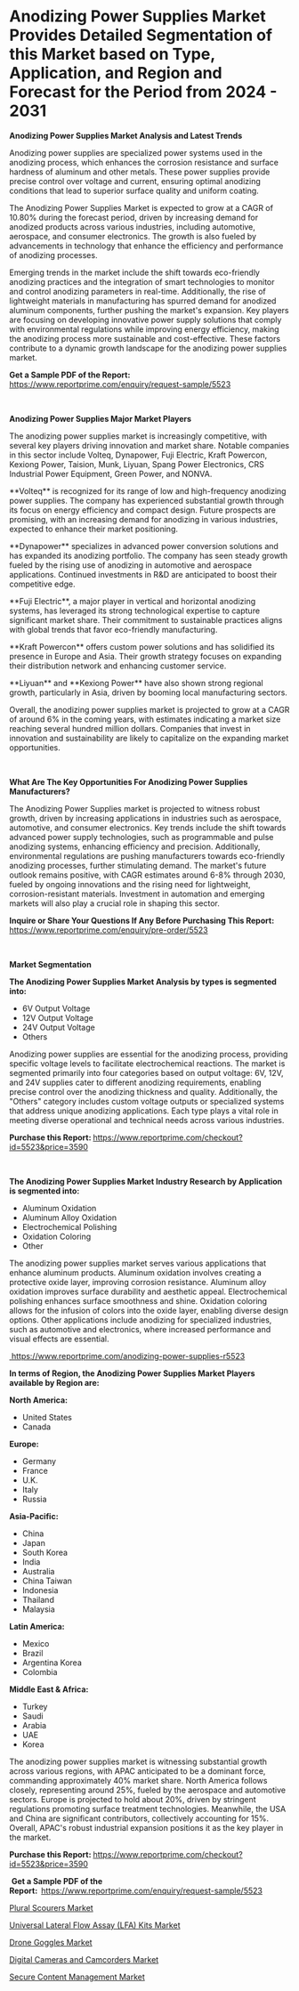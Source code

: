 <p><h1>Anodizing Power Supplies Market Provides Detailed Segmentation of this Market based on Type, Application, and Region and Forecast for the Period from 2024 - 2031</h1></p><p><strong>Anodizing Power Supplies Market Analysis and Latest Trends</strong></p>
<p><p>Anodizing power supplies are specialized power systems used in the anodizing process, which enhances the corrosion resistance and surface hardness of aluminum and other metals. These power supplies provide precise control over voltage and current, ensuring optimal anodizing conditions that lead to superior surface quality and uniform coating.</p><p>The Anodizing Power Supplies Market is expected to grow at a CAGR of 10.80% during the forecast period, driven by increasing demand for anodized products across various industries, including automotive, aerospace, and consumer electronics. The growth is also fueled by advancements in technology that enhance the efficiency and performance of anodizing processes.</p><p>Emerging trends in the market include the shift towards eco-friendly anodizing practices and the integration of smart technologies to monitor and control anodizing parameters in real-time. Additionally, the rise of lightweight materials in manufacturing has spurred demand for anodized aluminum components, further pushing the market's expansion. Key players are focusing on developing innovative power supply solutions that comply with environmental regulations while improving energy efficiency, making the anodizing process more sustainable and cost-effective. These factors contribute to a dynamic growth landscape for the anodizing power supplies market.</p></p>
<p><strong>Get a Sample PDF of the Report:&nbsp;</strong> <a href="https://www.reportprime.com/enquiry/request-sample/5523">https://www.reportprime.com/enquiry/request-sample/5523</a></p>
<p>&nbsp;</p>
<p><strong>Anodizing Power Supplies Major Market Players</strong></p>
<p><p>The anodizing power supplies market is increasingly competitive, with several key players driving innovation and market share. Notable companies in this sector include Volteq, Dynapower, Fuji Electric, Kraft Powercon, Kexiong Power, Taision, Munk, Liyuan, Spang Power Electronics, CRS Industrial Power Equipment, Green Power, and NONVA.</p><p>**Volteq** is recognized for its range of low and high-frequency anodizing power supplies. The company has experienced substantial growth through its focus on energy efficiency and compact design. Future prospects are promising, with an increasing demand for anodizing in various industries, expected to enhance their market positioning.</p><p>**Dynapower** specializes in advanced power conversion solutions and has expanded its anodizing portfolio. The company has seen steady growth fueled by the rising use of anodizing in automotive and aerospace applications. Continued investments in R&D are anticipated to boost their competitive edge.</p><p>**Fuji Electric**, a major player in vertical and horizontal anodizing systems, has leveraged its strong technological expertise to capture significant market share. Their commitment to sustainable practices aligns with global trends that favor eco-friendly manufacturing.</p><p>**Kraft Powercon** offers custom power solutions and has solidified its presence in Europe and Asia. Their growth strategy focuses on expanding their distribution network and enhancing customer service.</p><p>**Liyuan** and **Kexiong Power** have also shown strong regional growth, particularly in Asia, driven by booming local manufacturing sectors. </p><p>Overall, the anodizing power supplies market is projected to grow at a CAGR of around 6% in the coming years, with estimates indicating a market size reaching several hundred million dollars. Companies that invest in innovation and sustainability are likely to capitalize on the expanding market opportunities.</p></p>
<p>&nbsp;</p>
<p><strong>What Are The Key Opportunities For Anodizing Power Supplies Manufacturers?</strong></p>
<p><p>The Anodizing Power Supplies market is projected to witness robust growth, driven by increasing applications in industries such as aerospace, automotive, and consumer electronics. Key trends include the shift towards advanced power supply technologies, such as programmable and pulse anodizing systems, enhancing efficiency and precision. Additionally, environmental regulations are pushing manufacturers towards eco-friendly anodizing processes, further stimulating demand. The market's future outlook remains positive, with CAGR estimates around 6-8% through 2030, fueled by ongoing innovations and the rising need for lightweight, corrosion-resistant materials. Investment in automation and emerging markets will also play a crucial role in shaping this sector.</p></p>
<p><strong>Inquire or Share Your Questions If Any Before Purchasing This Report:</strong> <a href="https://www.reportprime.com/enquiry/pre-order/5523">https://www.reportprime.com/enquiry/pre-order/5523</a></p>
<p>&nbsp;</p>
<p><strong>Market Segmentation</strong></p>
<p><strong>The Anodizing Power Supplies Market Analysis by types is segmented into:</strong></p>
<p><ul><li>6V Output Voltage</li><li>12V Output Voltage</li><li>24V Output Voltage</li><li>Others</li></ul></p>
<p><p>Anodizing power supplies are essential for the anodizing process, providing specific voltage levels to facilitate electrochemical reactions. The market is segmented primarily into four categories based on output voltage: 6V, 12V, and 24V supplies cater to different anodizing requirements, enabling precise control over the anodizing thickness and quality. Additionally, the "Others" category includes custom voltage outputs or specialized systems that address unique anodizing applications. Each type plays a vital role in meeting diverse operational and technical needs across various industries.</p></p>
<p><strong>Purchase this Report:&nbsp;</strong><a href="https://www.reportprime.com/checkout?id=5523&price=3590">https://www.reportprime.com/checkout?id=5523&price=3590</a></p>
<p>&nbsp;</p>
<p><strong>The Anodizing Power Supplies Market Industry Research by Application is segmented into:</strong></p>
<p><ul><li>Aluminum Oxidation</li><li>Aluminum Alloy Oxidation</li><li>Electrochemical Polishing</li><li>Oxidation Coloring</li><li>Other</li></ul></p>
<p><p>The anodizing power supplies market serves various applications that enhance aluminum products. Aluminum oxidation involves creating a protective oxide layer, improving corrosion resistance. Aluminum alloy oxidation improves surface durability and aesthetic appeal. Electrochemical polishing enhances surface smoothness and shine. Oxidation coloring allows for the infusion of colors into the oxide layer, enabling diverse design options. Other applications include anodizing for specialized industries, such as automotive and electronics, where increased performance and visual effects are essential.</p></p>
<p><a href="https://www.reportprime.com/anodizing-power-supplies-r5523">&nbsp;https://www.reportprime.com/anodizing-power-supplies-r5523</a></p>
<p><strong>In terms of Region, the Anodizing Power Supplies Market Players available by Region are:</strong></p>
<p>
    <p> <strong> North America: </strong>
        <ul>
            <li>United States</li>
            <li>Canada</li>
        </ul>
        </p> 
    <p> <strong> Europe: </strong>
        <ul>
            <li>Germany</li>
            <li>France</li>
            <li>U.K.</li>
            <li>Italy</li>
            <li>Russia</li>
        </ul>
        </p> 
    <p> <strong> Asia-Pacific: </strong>
        <ul>
            <li>China</li>
            <li>Japan</li>
            <li>South Korea</li>
            <li>India</li>
            <li>Australia</li>
            <li>China Taiwan</li>
            <li>Indonesia</li>
            <li>Thailand</li>
            <li>Malaysia</li>
        </ul>
        </p> 
    <p> <strong> Latin America: </strong>
        <ul>
            <li>Mexico</li>
            <li>Brazil</li>
            <li>Argentina Korea</li>
            <li>Colombia</li>
        </ul>
        </p> 
    <p> <strong> Middle East & Africa: </strong>
        <ul>
            <li>Turkey</li>
            <li>Saudi</li>
            <li>Arabia</li>
            <li>UAE</li>
            <li>Korea</li>
        </ul>
    </p>
    </p>
<p><p>The anodizing power supplies market is witnessing substantial growth across various regions, with APAC anticipated to be a dominant force, commanding approximately 40% market share. North America follows closely, representing around 25%, fueled by the aerospace and automotive sectors. Europe is projected to hold about 20%, driven by stringent regulations promoting surface treatment technologies. Meanwhile, the USA and China are significant contributors, collectively accounting for 15%. Overall, APAC's robust industrial expansion positions it as the key player in the market.</p></p>
<p><strong>Purchase this Report: </strong><a href="https://www.reportprime.com/checkout?id=5523&price=3590">https://www.reportprime.com/checkout?id=5523&price=3590</a></p>
<p>&nbsp;<strong>Get a Sample PDF of the Report:&nbsp;&nbsp;</strong><a href="https://www.reportprime.com/enquiry/request-sample/5523">https://www.reportprime.com/enquiry/request-sample/5523</a></p>
<p><strong></strong></p>
<p><p><a href="https://issuu.com/reportprime-2/docs/plural-scourers-market-size-2030.pp_132d3500cc63b2">Plural Scourers Market</a></p><p><a href="https://issuu.com/reportprime-2/docs/universal-lateral-flow-assay-lfa-ki_c01c70f7bf57f2">Universal Lateral Flow Assay (LFA) Kits Market</a></p><p><a href="https://github.com/rahu1506/Market-Research-Report-List-6/blob/main/drone-goggles-market.md">Drone Goggles Market</a></p><p><a href="https://github.com/FassouRP/Market-Research-Report-List-6/blob/main/digital-cameras-and-camcorders-market.md">Digital Cameras and Camcorders Market</a></p><p><a href="https://www.linkedin.com/pulse/what-innovations-shaping-secure-content-management-market-lydwc?trackingId=Kw2JWeGaRoWMlONODAoGCA%3D%3D">Secure Content Management Market</a></p></p>